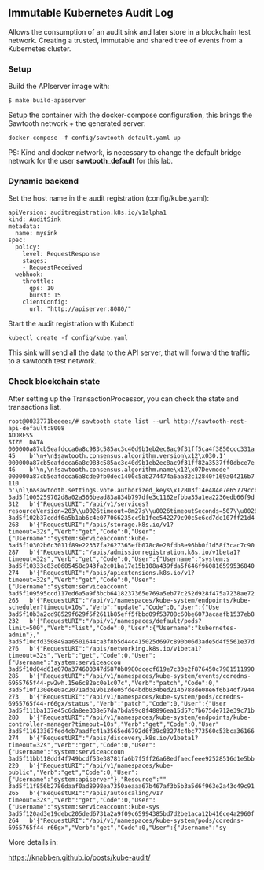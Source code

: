 Immutable Kubernetes Audit Log
---

Allows the consumption of an audit sink and later store in a blockchain test network. 
Creating a trusted, immutable and shared tree of events from a Kubernetes cluster.    

### Setup

Build the APIserver image with:

```
$ make build-apiserver
``` 

Setup the container with the docker-compose configuration, this brings the Sawtooth network + the generated server:
```
docker-compose -f config/sawtooth-default.yaml up
```

PS: Kind and docker network, is necessary to change the default bridge network for the user **sawtooth_default** for this lab. 

### Dynamic backend

Set the host name in the audit registration (config/kube.yaml):

```  
apiVersion: auditregistration.k8s.io/v1alpha1
kind: AuditSink
metadata:
  name: mysink
spec:
  policy:
    level: RequestResponse
    stages:
    - RequestReceived
  webhook:
    throttle:
      qps: 10
      burst: 15
    clientConfig:
      url: "http://apiserver:8080/"
```

Start the audit registration with Kubectl
 
```
kubectl create -f config/kube.yaml

```

This sink will send all the data to the API server, that will forward the traffic to a sawtooth test network.

### Check blockchain state

After setting up the TransactionProcessor, you can check the state and transactions list.

```
root@0033771beeee:/# sawtooth state list --url http://sawtooth-rest-api-default:8008
ADDRESS                                                                 SIZE  DATA
000000a87cb5eafdcca6a8c983c585ac3c40d9b1eb2ec8ac9f31ff5ca4f3850ccc331a  45    b'\n+\n$sawtooth.consensus.algorithm.version\x12\x030.1'
000000a87cb5eafdcca6a8c983c585ac3c40d9b1eb2ec8ac9f31ff82a3537ff0dbce7e  46    b'\n,\n!sawtooth.consensus.algorithm.name\x12\x07Devmode'
000000a87cb5eafdcca6a8cde0fb0dec1400c5ab274474a6aa82c12840f169a04216b7  110   b'\nl\n&sawtooth.settings.vote.authorized_keys\x12B03f14e484e7e65779ccb7c28e51e7e5ba0245e6e6a343d14154ccf2e4de6e11148'
3ad5f1005259702d8a02a566bead83a834b797dfe3c1162efbba35a1ea2236edb66f9d  312   b'{"RequestURI":"/api/v1/services?resourceVersion=203\\u0026timeout=8m27s\\u0026timeoutSeconds=507\\u0026watch=true","Verb"
3ad5f102b37cddf6a5b1ab6c4e077066235cc9b1fee542279c90c5e6cd7de107ff21d4  268   b'{"RequestURI":"/apis/storage.k8s.io/v1?timeout=32s","Verb":"get","Code":0,"User":{"Username":"system:serviceaccount:kube-
3ad5f10302b6c3011f89e22337fa2627365efb078c8e28fdb8e96bb0f1d58f3cac7c90  287   b'{"RequestURI":"/apis/admissionregistration.k8s.io/v1beta1?timeout=32s","Verb":"get","Code":0,"User":{"Username":"system:s
3ad5f10333c83c0685458c943fa2c01ba17e15b108a439fda5f646f960816599536840  274   b'{"RequestURI":"/apis/apiextensions.k8s.io/v1?timeout=32s","Verb":"get","Code":0,"User":{"Username":"system:serviceaccount
3ad5f109595ccd117ed6a5a9f3bcb6418237365e769a5eb77c252d928f475a7238ae72  265   b'{"RequestURI":"/api/v1/namespaces/kube-system/endpoints/kube-scheduler?timeout=10s","Verb":"update","Code":0,"User":{"Use
3ad5f10b3a2cd98529f629f5f2611b85eff5fbbd09f53708c60be6073acaafb1537eb8  232   b'{"RequestURI":"/api/v1/namespaces/default/pods?limit=500","Verb":"list","Code":0,"User":{"Username":"kubernetes-admin"},"
3ad5f10cfd350849aa6501644ca3f8b5d44c415025d697c890b06d3ade5d4f5561e37d  276   b'{"RequestURI":"/apis/networking.k8s.io/v1beta1?timeout=32s","Verb":"get","Code":0,"User":{"Username":"system:serviceaccou
3ad5f10d04d61e070a374600347d5870b0980dcecf619e7c33e2f876450c7981511990  285   b'{"RequestURI":"/api/v1/namespaces/kube-system/events/coredns-6955765f44-pw2wh.15e6c82ec0e1c07c","Verb":"patch","Code":0,"
3ad5f10f130e6e0ac2071adb19b12de05fde4bdb034bed214b788de08e6f6b14df7944  273   b'{"RequestURI":"/api/v1/namespaces/kube-system/pods/coredns-6955765f44-r66gx/status","Verb":"patch","Code":0,"User":{"User
3ad5f111ba137e45c6da8ee338e57da7bda99c8f48896ea15d57c7b675de712e39c71b  280   b'{"RequestURI":"/api/v1/namespaces/kube-system/endpoints/kube-controller-manager?timeout=10s","Verb":"get","Code":0,"User"
3ad5f11613367fed4cb7aadfc41a3565ed6792d6f39c83274c4bc773560c53bca36166  274   b'{"RequestURI":"/apis/discovery.k8s.io/v1beta1?timeout=32s","Verb":"get","Code":0,"User":{"Username":"system:serviceaccoun
3ad5f11bb118ddf4f749bcdf53e38781fa6b7f5ff26a68edfaecfeee92528516d1e5bb  220   b'{"RequestURI":"/api/v1/namespaces/kube-public","Verb":"get","Code":0,"User":{"Username":"system:apiserver"},"Resource":""
3ad5f11f856b2786daaf0ad8998ea7350aeaaa67b467af3b5b3a5d6f963e2a43c49c91  265   b'{"RequestURI":"/apis/autoscaling/v1?timeout=32s","Verb":"get","Code":0,"User":{"Username":"system:serviceaccount:kube-sys
3ad5f120ad3e19debc205ded6731a2a9f09c65994385bd7d2be1aca12b416ce4a2960f  264   b'{"RequestURI":"/api/v1/namespaces/kube-system/pods/coredns-6955765f44-r66gx","Verb":"get","Code":0,"User":{"Username":"sy
```

More details in:

https://knabben.github.io/posts/kube-audit/
